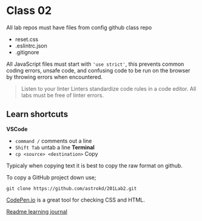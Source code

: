 # Class 02 

All lab repos must have files from config github class repo
+ reset.css
+ .eslintrc.json
+ .gitignore

All JavaScript files must start with `'use strict'`, this prevents common coding errors, unsafe code, and confusing code to be run on the browser by throwing errors when encountered.

> Listen to your linter
Linters standardize code rules in a code editor.  All labs must be free of linter errors.

## Learn shortcuts
**VSCode**
- `command /`  comments out a line
- `Shift Tab`  untab a line
**Terminal**
- `cp <source> <destination>`  Copy 

 Typicaly when copying text it is best to copy the raw format on github.

To copy a GitHub project down use;
 ```Terminal
 git clone https://github.com/astrokd/201Lab2.git
 ```

 [CodePen.io](codepen.io) is a great tool for checking CSS and HTML.

 [Readme learning journal](README.md)

